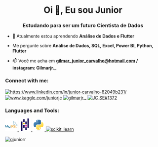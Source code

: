 <h1 align="center">Oi 👋, Eu sou Junior</h1>
<h3 align="center">Estudando para ser um futuro Cientista de Dados</h3>

- 🌱 Atualmente estou aprendendo **Análise de Dados e Flutter**

- Me pergunte sobre **Análise de Dados, SQL, Excel, Power BI, Python, Flutter**

- 📫 Você me acha em **gilmar_junior_carvalho@hotmail.com / instagram: Gilmarjr._**

<h3 align="left">Connect with me:</h3>
<p align="left">
<a href="https://linkedin.com/in/https://www.linkedin.com/in/junior-carvalho-82049b231/" target="blank"><img align="center" src="https://raw.githubusercontent.com/rahuldkjain/github-profile-readme-generator/master/src/images/icons/Social/linked-in-alt.svg" alt="https://www.linkedin.com/in/junior-carvalho-82049b231/" height="30" width="40" /></a>
<a href="https://kaggle.com/www.kaggle.com/juniorjc" target="blank"><img align="center" src="https://raw.githubusercontent.com/rahuldkjain/github-profile-readme-generator/master/src/images/icons/Social/kaggle.svg" alt="www.kaggle.com/juniorjc" height="30" width="40" /></a>
<a href="https://instagram.com/gilmarjr._" target="blank"><img align="center" src="https://raw.githubusercontent.com/rahuldkjain/github-profile-readme-generator/master/src/images/icons/Social/instagram.svg" alt="gilmarjr._" height="30" width="40" /></a>
<a href="https://discord.gg/JC SE#1372" target="blank"><img align="center" src="https://raw.githubusercontent.com/rahuldkjain/github-profile-readme-generator/master/src/images/icons/Social/discord.svg" alt="JC SE#1372" height="30" width="40" /></a>
</p>

<h3 align="left">Languages and Tools:</h3>
<p align="left"> <a href="https://www.mysql.com/" target="_blank" rel="noreferrer"> <img src="https://raw.githubusercontent.com/devicons/devicon/master/icons/mysql/mysql-original-wordmark.svg" alt="mysql" width="40" height="40"/> </a> <a href="https://pandas.pydata.org/" target="_blank" rel="noreferrer"> <img src="https://raw.githubusercontent.com/devicons/devicon/2ae2a900d2f041da66e950e4d48052658d850630/icons/pandas/pandas-original.svg" alt="pandas" width="40" height="40"/> </a> <a href="https://www.python.org" target="_blank" rel="noreferrer"> <img src="https://raw.githubusercontent.com/devicons/devicon/master/icons/python/python-original.svg" alt="python" width="40" height="40"/> </a> <a href="https://scikit-learn.org/" target="_blank" rel="noreferrer"> <img src="https://upload.wikimedia.org/wikipedia/commons/0/05/Scikit_learn_logo_small.svg" alt="scikit_learn" width="40" height="40"/> </a> </p>

<p><img align="center" src="https://github-readme-stats.vercel.app/api/top-langs?username=gjuniorr&show_icons=true&locale=en&layout=compact" alt="gjuniorr" /></p>



<!--
**GJuniorr/GJuniorr** is a ✨ _special_ ✨ repository because its `README.md` (this file) appears on your GitHub profile.

Here are some ideas to get you started:

- 🔭 I’m currently working on ...
- 🌱 I’m currently learning ...
- 👯 I’m looking to collaborate on ...
- 🤔 I’m looking for help with ...
- 💬 Ask me about ...
- 📫 How to reach me: ...
- 😄 Pronouns: ...
- ⚡ Fun fact: ...
-->

